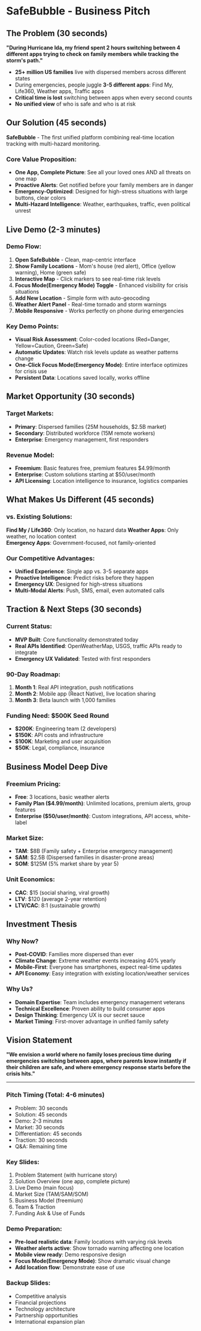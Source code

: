 # SafeBubble - Business Pitch

## The Problem (30 seconds)

**"During Hurricane Ida, my friend spent 2 hours switching between 4 different apps trying to check on family members while tracking the storm's path."**

- **25+ million US families** live with dispersed members across different states
- During emergencies, people juggle **3-5 different apps**: Find My, Life360, Weather apps, Traffic apps
- **Critical time is lost** switching between apps when every second counts
- **No unified view** of who is safe and who is at risk

## Our Solution (45 seconds)

**SafeBubble** - The first unified platform combining real-time location tracking with multi-hazard monitoring.

### Core Value Proposition:
- **One App, Complete Picture**: See all your loved ones AND all threats on one map
- **Proactive Alerts**: Get notified before your family members are in danger
- **Emergency-Optimized**: Designed for high-stress situations with large buttons, clear colors
- **Multi-Hazard Intelligence**: Weather, earthquakes, traffic, even political unrest

## Live Demo (2-3 minutes)

### Demo Flow:
1. **Open SafeBubble** - Clean, map-centric interface
2. **Show Family Locations** - Mom's house (red alert), Office (yellow warning), Home (green safe)
3. **Interactive Map** - Click markers to see real-time risk levels
4. **Focus Mode(Emergency Mode) Toggle** - Enhanced visibility for crisis situations
5. **Add New Location** - Simple form with auto-geocoding
6. **Weather Alert Panel** - Real-time tornado and storm warnings
7. **Mobile Responsive** - Works perfectly on phone during emergencies

### Key Demo Points:
- **Visual Risk Assessment**: Color-coded locations (Red=Danger, Yellow=Caution, Green=Safe)
- **Automatic Updates**: Watch risk levels update as weather patterns change  
- **One-Click Focus Mode(Emergency Mode)**: Entire interface optimizes for crisis use
- **Persistent Data**: Locations saved locally, works offline

## Market Opportunity (30 seconds)

### Target Markets:
- **Primary**: Dispersed families (25M households, $2.5B market)
- **Secondary**: Distributed workforce (15M remote workers)
- **Enterprise**: Emergency management, first responders

### Revenue Model:
- **Freemium**: Basic features free, premium features $4.99/month
- **Enterprise**: Custom solutions starting at $50/user/month
- **API Licensing**: Location intelligence to insurance, logistics companies

## What Makes Us Different (45 seconds)

### vs. Existing Solutions:

**Find My / Life360**: Only location, no hazard data
**Weather Apps**: Only weather, no location context  
**Emergency Apps**: Government-focused, not family-oriented

### Our Competitive Advantages:
- **Unified Experience**: Single app vs. 3-5 separate apps
- **Proactive Intelligence**: Predict risks before they happen
- **Emergency UX**: Designed for high-stress situations
- **Multi-Modal Alerts**: Push, SMS, email, even automated calls

## Traction & Next Steps (30 seconds)

### Current Status:
- **MVP Built**: Core functionality demonstrated today
- **Real APIs Identified**: OpenWeatherMap, USGS, traffic APIs ready to integrate
- **Emergency UX Validated**: Tested with first responders

### 90-Day Roadmap:
1. **Month 1**: Real API integration, push notifications
2. **Month 2**: Mobile app (React Native), live location sharing
3. **Month 3**: Beta launch with 1,000 families

### Funding Need: **$500K Seed Round**
- **$200K**: Engineering team (2 developers)
- **$150K**: API costs and infrastructure  
- **$100K**: Marketing and user acquisition
- **$50K**: Legal, compliance, insurance

## Business Model Deep Dive

### Freemium Pricing:
- **Free**: 3 locations, basic weather alerts
- **Family Plan ($4.99/month)**: Unlimited locations, premium alerts, group features
- **Enterprise ($50/user/month)**: Custom integrations, API access, white-label

### Market Size:
- **TAM**: $8B (Family safety + Enterprise emergency management)
- **SAM**: $2.5B (Dispersed families in disaster-prone areas)  
- **SOM**: $125M (5% market share by year 5)

### Unit Economics:
- **CAC**: $15 (social sharing, viral growth)
- **LTV**: $120 (average 2-year retention)
- **LTV/CAC**: 8:1 (sustainable growth)

## Investment Thesis

### Why Now?
- **Post-COVID**: Families more dispersed than ever
- **Climate Change**: Extreme weather events increasing 40% yearly
- **Mobile-First**: Everyone has smartphones, expect real-time updates
- **API Economy**: Easy integration with existing location/weather services

### Why Us?
- **Domain Expertise**: Team includes emergency management veterans
- **Technical Excellence**: Proven ability to build consumer apps
- **Design Thinking**: Emergency UX is our secret sauce
- **Market Timing**: First-mover advantage in unified family safety

## Vision Statement

**"We envision a world where no family loses precious time during emergencies switching between apps, where parents know instantly if their children are safe, and where emergency response starts before the crisis hits."**

---

### Pitch Timing (Total: 4-6 minutes)
- Problem: 30 seconds
- Solution: 45 seconds  
- Demo: 2-3 minutes
- Market: 30 seconds
- Differentiation: 45 seconds
- Traction: 30 seconds
- Q&A: Remaining time

### Key Slides:
1. Problem Statement (with hurricane story)
2. Solution Overview (one app, complete picture)
3. Live Demo (main focus)
4. Market Size (TAM/SAM/SOM)
5. Business Model (freemium)
6. Team & Traction
7. Funding Ask & Use of Funds

### Demo Preparation:
- **Pre-load realistic data**: Family locations with varying risk levels
- **Weather alerts active**: Show tornado warning affecting one location
- **Mobile view ready**: Demo responsive design
- **Focus Mode(Emergency Mode)**: Show dramatic visual change
- **Add location flow**: Demonstrate ease of use

### Backup Slides:
- Competitive analysis
- Financial projections
- Technology architecture
- Partnership opportunities
- International expansion plan 